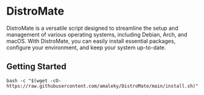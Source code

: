 # DistroMate

DistroMate is a versatile script designed to streamline the setup and management of various operating systems, including Debian, Arch, and macOS. With DistroMate, you can easily install essential packages, configure your environment, and keep your system up-to-date.

## Getting Started

```shell
bash -c "$(wget -cO- https://raw.githubusercontent.com/amaleky/DistroMate/main/install.sh)"
```
